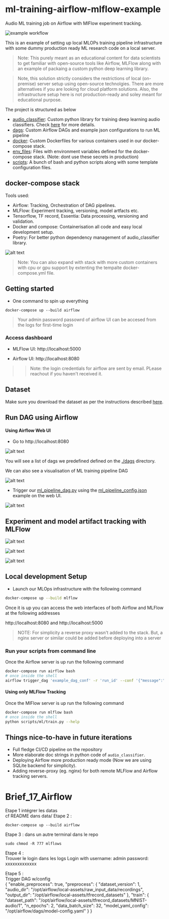 # ml-training-airflow-mlflow-example

Audio ML training job on Airflow with MlFlow experiment tracking.

![example workflow](https://github.com/albincorreya/mlops-training-pipeline-demo/actions/workflows/push.yaml/badge.svg)

This is an example of setting up local MLOPs training pipeline infrastructure with some dummy production ready ML research code on a local server.

> Note: This purely meant as an educational content for data scientists to get familiar with open-source tools like Airflow, MLFlow along with an example of packaing a custom python deep learning library.

> Note, this solution strictly considers the restrictions of local (on-premise) server setup using open-source technolgies. There are more alternatives if you are looking for cloud platform solutions. Also, the infrastructure setup here is not production-ready and soley meant for educational purpose.


The project is structured as below
- [audio_classifier](./audio_classifier): Custom python library for training deep learning audio classifiers. 
  Check [here](./audio_classifier/README.md) for more details.
- [dags](./dags): Custom Airflow DAGs and example json configurations to run ML pipeline
- [docker](./docker): Custom Dockerfiles for various containers used in our docker-compose stack.
- [env_files](./env_files): Files with environment variables defined for the docker-compose stack. (Note: dont use these secrets in production)
- [scripts](./scripts): A bunch of bash and python scripts along with some template configuration files.


## docker-compose stack


Tools used:

- Airflow: Tracking, Orchestration of DAG pipelines.
- MLFlow: Experiment tracking, versioning, model artfacts etc.
- Tensorflow, TF record, Essentia: Data processing, versioning and validation.
- Docker and compose: Containerisation all code and easy local development setup.
- Poetry: For better python dependency management of audio_classifier library.


![alt text](./assets/sketch.png)

> Note: You can also expand with stack with more custom containers with cpu or gpu support by extenting the tempalte docker-compose.yml file.

## Getting started 


- One command to spin up everything

```
docker-compose up --build airflow
```

> Your admin password passowrd of airflow UI can be accesed from the logs for first-time login

### Access dashboard

- MLFlow UI: http://localhost:5000
  
- Airflow UI: http://localhost:8080

>> Note: the login credentials for airflow are sent by email. PLease reachout if you haven't received it.

## Dataset

Make sure you download the dataset as per the instructions described [here](./data/README.md).


## Run DAG using Airflow

#### Using Airflow Web UI

- Go to http://localhost:8080

![alt text](./assets/dags-list.png)

You will see a list of dags we predefined defined on the [./dags]() directory.


We can also see a visualisation of ML training pipeline DAG 

![alt text](./assets/dag-example.png)


- Trigger our [ml_pipeline_dag.py](./dags/ml_pipeline_dag.py) using the 
  [ml_pipeline_config.json](./dags/ml_pipeline_config.json) example on the web UI.
  
![alt text](./assets/trigger-job-example.png)


## Experiment and model artifact tracking with MLFlow

![alt text](./assets/tracking-lists.png)

![alt text](./assets/artifacts.png)

![alt text](./assets/metrics.png)

## Local development Setup

- Launch our MLOps infrastructure with the following command 

```bash
docker-compose up --build mlflow
```

Once it is up you can access the web interfaces of both Airflow and MLFlow at the following addresses 

http://localhost:8080 and http://localhost:5000


> NOTE: For simplicity a reverse proxy wasn't added to the stack. But, a nginx server or similar could be added before deploying into a server


### Run your scripts from command line

Once the Airflow server is up run the following command

```bash
docker-compose run airflow bash
# once inside the shell
airflow trigger_dag 'example_dag_conf' -r 'run_id' --conf '{"message":"value"}'
```

#### Using only MLFlow Tracking

Once the MlFlow server is up run the following command

```bash
docker-compose run mlflow bash
# once inside the shell
python scripts/ml/train.py --help
```


## Things nice-to-have in future iterations

- Full fledge CI/CD pipeline on the repository
- More elaborate doc strings in python code of `audio_classifier`.
- Deploying Airflow more production ready mode (Now we are using SQLite backend for simplicity).
- Adding reverse-proxy (eg. nginx) for both remote MLFlow and Airflow tracking servers.


# Brief_17_Airflow
Etape 1 intégrer les datas  
cf README dans data/
Etape 2 :  
```
docker-compose up --build airflow
```
Etape 3 :  dans un autre terminal dans le repo
```
sudo chmod -R 777 mlflows
```
Etape 4 :  
Trouver le login dans les logs
Login with username: admin  password: xxxxxxxxxxxxx

Etape 5 :  
Trigger DAG w/config  
{
    "enable_preprocess": true,
    "preprocess": {
      "dataset_version": 1,
      "audio_dir": "/opt/airflow/local-assets/raw_input_data/recordings",
      "output_dir": "/opt/airflow/local-assets/tfrecord_datasets"
    },
    "train": {
      "dataset_path": "/opt/airflow/local-assets/tfrecord_datasets/MNIST-audio/1",
      "n_epochs": 2,
      "data_batch_size": 32,
      "model_yaml_config": "/opt/airflow/dags/model-config.yaml"
    }
  }